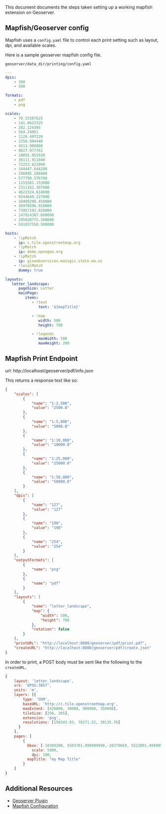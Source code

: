 <!--
@page guides.administer.server.printing Mapfish Print Service
@parent guides.administer
-->

This document documents the steps taken setting up a working mapfish extension on Geoserver.

## Mapfish/Geoserver config
Mapfish uses a `config.yaml` file to control each print setting such as layout,
dpi, and available scales.

Here is a sample geoserver mapfish config file.

`geoserver/data_dir/printing/config.yaml`

```yaml
---
dpis:
    - 300
    - 500

formats:
    - pdf
    - png

scales:
    - 70.53107625
    - 141.0621525
    - 282.124305
    - 564.24861
    - 1128.497220
    - 2256.994440
    - 4513.988880
    - 9027.977761
    - 18055.955520
    - 36111.911040
    - 72223.822090
    - 144447.644200
    - 288895.288400
    - 577790.576700
    - 1155581.153000
    - 2311162.307000
    - 4622324.614000
    - 9244649.227000
    - 18489298.450000
    - 36978596.910000
    - 73957193.820000
    - 147914387.600000
    - 295828775.300000
    - 591657550.500000

hosts:
    - !ipMatch
      ip: c.tile.openstreetmap.org
    - !ipMatch
      ip: demo.opengeo.org
    - !ipMatch
      ip: giswebservices.massgis.state.ma.us
    - !localMatch
      dummy: true

layouts:
   letter_landscape:
      pageSize: Letter
      mainPage:
         items:
            - !text
               text: '${mapTitle}'

            - !map
               width: 500
               height: 700

            - !legends
               maxWidth: 500
               maxHeight: 200
```

## Mapfish Print Endpoint
url: http://localhost/geoserver/pdf/info.json

This returns a response text like so:
```json
{
    "scales": [
        {
            "name": "1:2,500",
            "value": "2500.0"
        },
        {
            "name": "1:5,000",
            "value": "5000.0"
        },
        {
            "name": "1:10,000",
            "value": "10000.0"
        },
        {
            "name": "1:25,000",
            "value": "25000.0"
        },
        {
            "name": "1:50,000",
            "value": "50000.0"
        }
    ],
    "dpis": [
        {
            "name": "127",
            "value": "127"
        },
        {
            "name": "190",
            "value": "190"
        },
        {
            "name": "254",
            "value": "254"
        }
    ],
    "outputFormats": [
        {
            "name": "png"
        },
        {
            "name": "pdf"
        }
    ],
    "layouts": [
        {
            "name": "letter_landscape",
            "map": {
                "width": 500,
                "height": 700
            },
            "rotation": false
        }
    ],
    "printURL": "http://localhost:8080/geoserver/pdf/print.pdf",
    "createURL": "http://localhost:8080/geoserver/pdf/create.json"
}
```

In order to print, a POST body must be sent like the following to the `createURL`.
```javascript
{
    layout: 'letter_landscape',
    srs: 'EPSG:3857',
    units: 'm',
    layers: [{
        type: 'OSM',
        baseURL: 'http://c.tile.openstreetmap.org',
        maxExtent: [420000, 30000, 900000, 350000],
        tileSize: [256, 265],
        extension: 'png',
        resolutions: [156543.03, 78271.52, 39135.76]
      }
    ],
    pages: [
        {
          bbox: [-10389200, 5503701.999999999,-10378669, 5522001.499999998],
            scale: 5000,
            dpi: 190,
          mapTitle: "my Map Title"
        }
    ]
}
```

## Additional Resources
* [Geoserver Plugin](http://docs.geoserver.org/latest/en/user/extensions/printing/index.html#installation)
* [Mapfish Configuration](http://www.mapfish.org/doc/print/)
